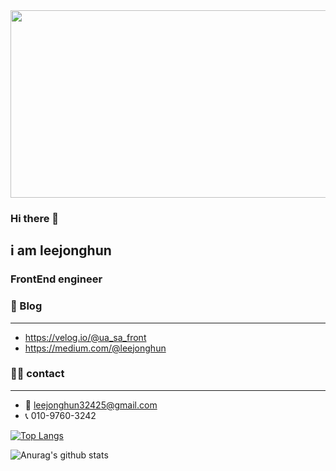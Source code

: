 <a href="https://github.com/devxb/gitanimals">
<img
  src="https://render.gitanimals.org/farms/FrontLeejonghun"
  width="600"
  height="300"
/>
</a>

### Hi there 👋
i am leejonghun
---
### FrontEnd engineer

### 💬 Blog
---
  * https://velog.io/@ua_sa_front
  * https://medium.com/@leejonghun
### 🙋‍♂️ contact
---
  * 📧 leejonghun32425@gmail.com
  * 📞 010-9760-3242
  

 
 
[![Top Langs](https://github-readme-stats.vercel.app/api/top-langs/?username=FrontLeejonghun&layout=compact)](https://github.com/anuraghazra/github-readme-stats)

![Anurag's github stats](https://github-readme-stats.vercel.app/api?username=FrontLeejonghun&show_icons=true&theme=radical)


